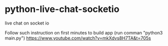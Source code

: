 # python-live-chat-socketio
live chat on socket io

Follow such instruction on first minutes to build app (run comman "python3 main.py")
https://www.youtube.com/watch?v=mkXdvs8H7TA&t=705s
